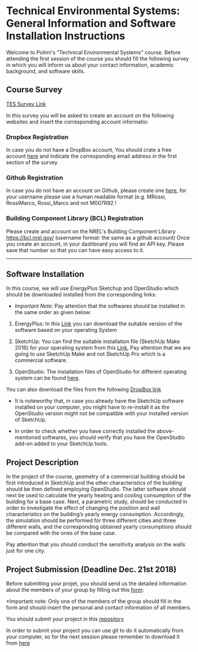 # Technical Environmental Systems: General Information and Software Installation Instructions

Welcome to Polimi's "Technical Environmental Systems" course. 
Before attending the first session of the course you should fill the following survey in which you will inform us about your contact information, academic background, and software skills.


## Course Survey

[TES Survey Link](https://goo.gl/forms/JnD9s4VFycTdSX323)

In this survey you will be asked to create an account on the following websites and insert the corresponding account informatio: 

### Dropbox Registration
 
 In case you do not have a DropBox account, You should crate a free account [here](https://www.dropbox.com/) and indicate the corresponding email address in the first section of the survey

### Github Registration
 In case you do not have an account on Github, please create one [here](https://github.com/), for your username please use a human readable format (e.g. MRossi, RossiMarco, Rossi_Marco and not M007R92 ! 
  
### Building Component Library (BCL) Registration
Please create and account on the NREL's Building Component Library https://bcl.nrel.gov/  (username format: the same as a github account)  Once you create an account, in your dashboard you will find an API key. Please save that number so that you can have easy access to it.

- - - -

## Software Installation
In this course, we will use EnergyPlus Sketchup and  OpenStudio which should be downloaded installed from the corresponding links:

* *Important Note*: Pay attention that the softwares should be installed in the same order as given below:

1. EnergyPlus:
In this [Link](https://energyplus.net/downloads) you can download the suitable  version of the software based on your operating System

2. SketchUp:
You can find the suitable installation file (SketchUp Make 2016) for your operating system from this [Link](https://help.sketchup.com/en/downloading-older-versions), Pay attention that we are going to use SketchUp Make and not SketchUp Pro which is a commercial software.

3. OpenStudio:
The installation files of OpenStudio for different operating system can be found [here](https://www.openstudio.net/downloads). 


You can also download  the files from the following [DropBox link](https://www.dropbox.com/sh/7a5iz2t3t9wueli/AADjlkTwG5HMRjnDCvaw-J2Ma?dl=1)



* It is noteworthy that, in case you already have the SketchUp software installed on your computer, you might have to re-install it as the OpenStudio version might not be compatible with your installed version of SketchUp. 

* In order to check whether you have correctly installed the above-mentioned softwares, you should verify that you have the OpenStudio add-on added to your SketchUp tools.

## Project Description 

In the project of the course, geometry of a commercial building should be first introduced in SketchUp and the other characteristics of the building should be then defined employing OpenStudio. The latter software should next be used to calculate the yearly heating and cooling consumption of the building for a base case. Next, a parametric study, should be conducted in order to investigate the effect of changing the position and wall characteristics on the building’s yearly energy consumption. Accordingly, the simulation should be performed for three different cities and three different walls, and the corresponding obtained yearly consumptions should be compared with the ones of the base case.

Pay attention that you should conduct the sensitivity analysis on the walls just for one city.
## Project Submission (Deadline Dec. 21st 2018)
Before submitting your projet, you should send us the detailed information about the members of your group by filling out this [form](https://goo.gl/forms/ZWhIzcm5NvjBWDLU2):

*Important note: Only one of the members of the group should fill in the form and should insert the personal and contact information of all members.

You should submit your project in this [repository](https://github.com/bnajafi/Polimi_TES_2018-19_BuildingSimulationProjects)

In order to submit your project you can use git to do it automatically from your computer, so for the next session please remember to download it from [here](https://git-scm.com/)


